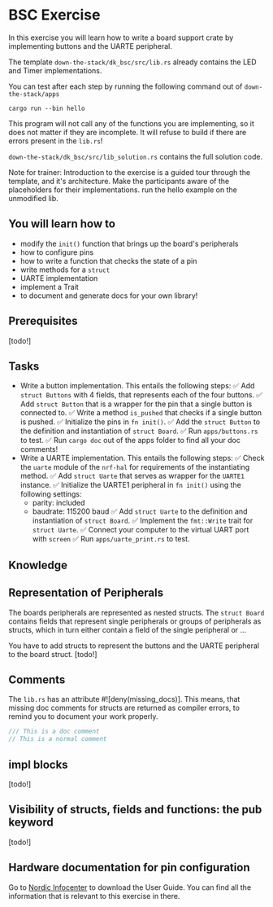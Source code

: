 # BSC Exercise

In this exercise you will learn how to write a board support crate by implementing buttons and the UARTE peripheral. 

The template `down-the-stack/dk_bsc/src/lib.rs` already contains the LED and Timer implementations.  

You can test after each step by running the following command out of `down-the-stack/apps`
```
cargo run --bin hello
```
This program will not call any of the functions you are implementing, so it does not matter if they are incomplete. It will refuse to build if there are errors present in the `lib.rs`!

`down-the-stack/dk_bsc/src/lib_solution.rs` contains the full solution code.

Note for trainer: Introduction to the exercise is a guided tour through the template, and it's architecture. Make the participants aware of the placeholders for their implementations. run the hello example on the unmodified lib. 


## You will learn how to
* modify the `init()` function that brings up the board's peripherals
* how to configure pins 
* how to write a function that checks the state of a pin
* write methods for a `struct`
* UARTE implementation
* implement a Trait
* to document and generate docs for your own library!

## Prerequisites
[todo!]

## Tasks
* Write a button implementation. This entails the following steps:
  ✅ Add `struct Buttons` with 4 fields, that represents each of the four buttons.
  ✅ Add `struct Button` that is a wrapper for the pin that a single button is connected to.
  ✅ Write a method `is_pushed` that checks if a single button is pushed. 
  ✅ Initialize the pins in `fn init()`.
  ✅ Add the `struct Button` to the definition and instantiation of `struct Board`.
  ✅ Run `apps/buttons.rs` to test. 
  ✅ Run `cargo doc` out of the apps folder to find all your doc comments!
* Write a UARTE implementation. This entails the following steps:
  ✅ Check the `uarte` module of the `nrf-hal` for requirements of the instantiating method.
  ✅ Add `struct Uarte` that serves as wrapper for the `UARTE1` instance.
  ✅ Initialize the UARTE1 peripheral in `fn init()` using the following settings:
  * parity: included
  * baudrate: 115200 baud
  ✅ Add `struct Uarte` to the definition and instantiation of `struct Board`.
  ✅ Implement the `fmt::Write` trait for `struct Uarte`.
  ✅ Connect your computer to the virtual UART port with `screen`
  ✅ Run `apps/uarte_print.rs` to test.
## Knowledge

## Representation of Peripherals
The boards peripherals are represented as nested structs. The `struct Board` contains fields that represent single peripherals or groups of peripherals as structs, which in turn either contain a field of the single peripheral or ...

You have to add structs to represent the buttons and the UARTE peripheral to the board struct. 
[todo!]

## Comments
The `lib.rs` has an attribute #![deny(missing_docs)]. This means, that missing doc comments for structs are returned as compiler errors, to remind you to document your work properly. 

```rust
/// This is a doc comment
// This is a normal comment
```

## impl blocks
[todo!]
## Visibility of structs, fields and functions: the pub keyword
[todo!]

## Hardware documentation for pin configuration

Go to [Nordic Infocenter](https://infocenter.nordicsemi.com/topic/ug_nrf52840_dk/UG/dk/intro.html) to download the User Guide. You can find all the information that is relevant to this exercise in there.



